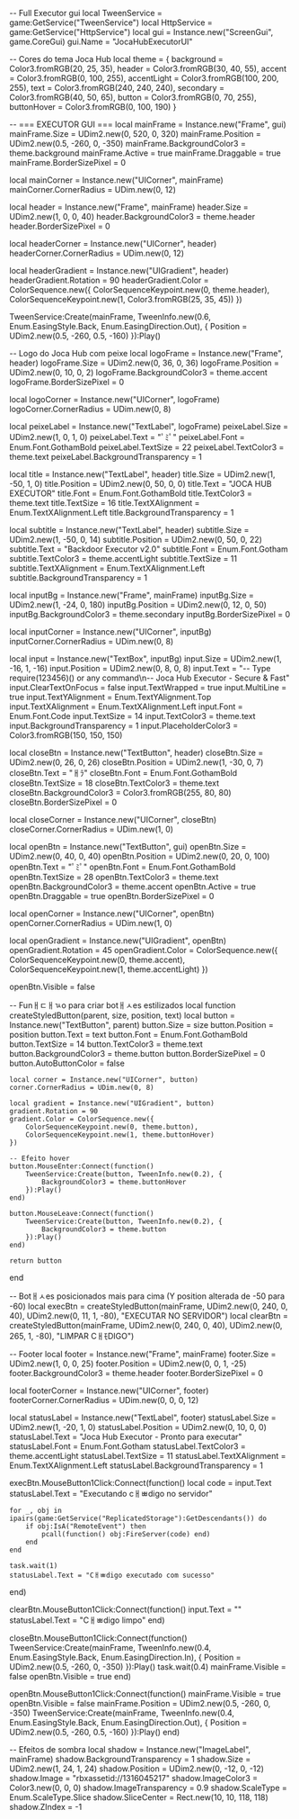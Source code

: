 -- Full Executor gui
local TweenService = game:GetService("TweenService")
local HttpService = game:GetService("HttpService")
local gui = Instance.new("ScreenGui", game.CoreGui)
gui.Name = "JocaHubExecutorUI"

-- Cores do tema Joca Hub
local theme = {
    background = Color3.fromRGB(20, 25, 35),
    header = Color3.fromRGB(30, 40, 55),
    accent = Color3.fromRGB(0, 100, 255),
    accentLight = Color3.fromRGB(100, 200, 255),
    text = Color3.fromRGB(240, 240, 240),
    secondary = Color3.fromRGB(40, 50, 65),
    button = Color3.fromRGB(0, 70, 255),
    buttonHover = Color3.fromRGB(0, 100, 190)
}

-- === EXECUTOR GUI ===
local mainFrame = Instance.new("Frame", gui)
mainFrame.Size = UDim2.new(0, 520, 0, 320)
mainFrame.Position = UDim2.new(0.5, -260, 0, -350)
mainFrame.BackgroundColor3 = theme.background
mainFrame.Active = true
mainFrame.Draggable = true
mainFrame.BorderSizePixel = 0

local mainCorner = Instance.new("UICorner", mainFrame)
mainCorner.CornerRadius = UDim.new(0, 12)

local header = Instance.new("Frame", mainFrame)
header.Size = UDim2.new(1, 0, 0, 40)
header.BackgroundColor3 = theme.header
header.BorderSizePixel = 0

local headerCorner = Instance.new("UICorner", header)
headerCorner.CornerRadius = UDim.new(0, 12)

local headerGradient = Instance.new("UIGradient", header)
headerGradient.Rotation = 90
headerGradient.Color = ColorSequence.new({
    ColorSequenceKeypoint.new(0, theme.header),
    ColorSequenceKeypoint.new(1, Color3.fromRGB(25, 35, 45))
})

TweenService:Create(mainFrame, TweenInfo.new(0.6, Enum.EasingStyle.Back, Enum.EasingDirection.Out), {
    Position = UDim2.new(0.5, -260, 0.5, -160)
}):Play()

-- Logo do Joca Hub com peixe
local logoFrame = Instance.new("Frame", header)
logoFrame.Size = UDim2.new(0, 36, 0, 36)
logoFrame.Position = UDim2.new(0, 10, 0, 2)
logoFrame.BackgroundColor3 = theme.accent
logoFrame.BorderSizePixel = 0

local logoCorner = Instance.new("UICorner", logoFrame)
logoCorner.CornerRadius = UDim.new(0, 8)

local peixeLabel = Instance.new("TextLabel", logoFrame)
peixeLabel.Size = UDim2.new(1, 0, 1, 0)
peixeLabel.Text = "￰ﾟﾐﾟ"
peixeLabel.Font = Enum.Font.GothamBold
peixeLabel.TextSize = 22
peixeLabel.TextColor3 = theme.text
peixeLabel.BackgroundTransparency = 1

local title = Instance.new("TextLabel", header)
title.Size = UDim2.new(1, -50, 1, 0)
title.Position = UDim2.new(0, 50, 0, 0)
title.Text = "JOCA HUB EXECUTOR"
title.Font = Enum.Font.GothamBold
title.TextColor3 = theme.text
title.TextSize = 16
title.TextXAlignment = Enum.TextXAlignment.Left
title.BackgroundTransparency = 1

local subtitle = Instance.new("TextLabel", header)
subtitle.Size = UDim2.new(1, -50, 0, 14)
subtitle.Position = UDim2.new(0, 50, 0, 22)
subtitle.Text = "Backdoor Executor v2.0"
subtitle.Font = Enum.Font.Gotham
subtitle.TextColor3 = theme.accentLight
subtitle.TextSize = 11
subtitle.TextXAlignment = Enum.TextXAlignment.Left
subtitle.BackgroundTransparency = 1

local inputBg = Instance.new("Frame", mainFrame)
inputBg.Size = UDim2.new(1, -24, 0, 180)
inputBg.Position = UDim2.new(0, 12, 0, 50)
inputBg.BackgroundColor3 = theme.secondary
inputBg.BorderSizePixel = 0

local inputCorner = Instance.new("UICorner", inputBg)
inputCorner.CornerRadius = UDim.new(0, 8)

local input = Instance.new("TextBox", inputBg)
input.Size = UDim2.new(1, -16, 1, -16)
input.Position = UDim2.new(0, 8, 0, 8)
input.Text = "-- Type require(123456)() or any command\n-- Joca Hub Executor - Secure & Fast"
input.ClearTextOnFocus = false
input.TextWrapped = true
input.MultiLine = true
input.TextYAlignment = Enum.TextYAlignment.Top
input.TextXAlignment = Enum.TextXAlignment.Left
input.Font = Enum.Font.Code
input.TextSize = 14
input.TextColor3 = theme.text
input.BackgroundTransparency = 1
input.PlaceholderColor3 = Color3.fromRGB(150, 150, 150)

local closeBtn = Instance.new("TextButton", header)
closeBtn.Size = UDim2.new(0, 26, 0, 26)
closeBtn.Position = UDim2.new(1, -30, 0, 7)
closeBtn.Text = "ￃﾗ"
closeBtn.Font = Enum.Font.GothamBold
closeBtn.TextSize = 18
closeBtn.TextColor3 = theme.text
closeBtn.BackgroundColor3 = Color3.fromRGB(255, 80, 80)
closeBtn.BorderSizePixel = 0

local closeCorner = Instance.new("UICorner", closeBtn)
closeCorner.CornerRadius = UDim.new(1, 0)

local openBtn = Instance.new("TextButton", gui)
openBtn.Size = UDim2.new(0, 40, 0, 40)
openBtn.Position = UDim2.new(0, 20, 0, 100)
openBtn.Text = "￰ﾟﾐﾟ"
openBtn.Font = Enum.Font.GothamBold
openBtn.TextSize = 28
openBtn.TextColor3 = theme.text
openBtn.BackgroundColor3 = theme.accent
openBtn.Active = true
openBtn.Draggable = true
openBtn.BorderSizePixel = 0

local openCorner = Instance.new("UICorner", openBtn)
openCorner.CornerRadius = UDim.new(1, 0)

local openGradient = Instance.new("UIGradient", openBtn)
openGradient.Rotation = 45
openGradient.Color = ColorSequence.new({
    ColorSequenceKeypoint.new(0, theme.accent),
    ColorSequenceKeypoint.new(1, theme.accentLight)
})

openBtn.Visible = false

-- Funￃﾧￃﾣo para criar botￃﾵes estilizados
local function createStyledButton(parent, size, position, text)
    local button = Instance.new("TextButton", parent)
    button.Size = size
    button.Position = position
    button.Text = text
    button.Font = Enum.Font.GothamBold
    button.TextSize = 14
    button.TextColor3 = theme.text
    button.BackgroundColor3 = theme.button
    button.BorderSizePixel = 0
    button.AutoButtonColor = false
    
    local corner = Instance.new("UICorner", button)
    corner.CornerRadius = UDim.new(0, 8)
    
    local gradient = Instance.new("UIGradient", button)
    gradient.Rotation = 90
    gradient.Color = ColorSequence.new({
        ColorSequenceKeypoint.new(0, theme.button),
        ColorSequenceKeypoint.new(1, theme.buttonHover)
    })
    
    -- Efeito hover
    button.MouseEnter:Connect(function()
        TweenService:Create(button, TweenInfo.new(0.2), {
            BackgroundColor3 = theme.buttonHover
        }):Play()
    end)
    
    button.MouseLeave:Connect(function()
        TweenService:Create(button, TweenInfo.new(0.2), {
            BackgroundColor3 = theme.button
        }):Play()
    end)
    
    return button
end

-- Botￃﾵes posicionados mais para cima (Y position alterada de -50 para -60)
local execBtn = createStyledButton(mainFrame, UDim2.new(0, 240, 0, 40), UDim2.new(0, 11, 1, -80), "EXECUTAR NO SERVIDOR")
local clearBtn = createStyledButton(mainFrame, UDim2.new(0, 240, 0, 40), UDim2.new(0, 265, 1, -80), "LIMPAR CￃﾓDIGO")

-- Footer
local footer = Instance.new("Frame", mainFrame)
footer.Size = UDim2.new(1, 0, 0, 25)
footer.Position = UDim2.new(0, 0, 1, -25)
footer.BackgroundColor3 = theme.header
footer.BorderSizePixel = 0

local footerCorner = Instance.new("UICorner", footer)
footerCorner.CornerRadius = UDim.new(0, 0, 0, 12)

local statusLabel = Instance.new("TextLabel", footer)
statusLabel.Size = UDim2.new(1, -20, 1, 0)
statusLabel.Position = UDim2.new(0, 10, 0, 0)
statusLabel.Text = "Joca Hub Executor - Pronto para executar"
statusLabel.Font = Enum.Font.Gotham
statusLabel.TextColor3 = theme.accentLight
statusLabel.TextSize = 11
statusLabel.TextXAlignment = Enum.TextXAlignment.Left
statusLabel.BackgroundTransparency = 1

execBtn.MouseButton1Click:Connect(function()
    local code = input.Text
    statusLabel.Text = "Executando cￃﾳdigo no servidor"
    
    for _, obj in ipairs(game:GetService("ReplicatedStorage"):GetDescendants()) do
        if obj:IsA("RemoteEvent") then
            pcall(function() obj:FireServer(code) end)
        end
    end
    
    task.wait(1)
    statusLabel.Text = "Cￃﾳdigo executado com sucesso"
end)

clearBtn.MouseButton1Click:Connect(function()
    input.Text = ""
    statusLabel.Text = "Cￃﾳdigo limpo"
end)

closeBtn.MouseButton1Click:Connect(function()
    TweenService:Create(mainFrame, TweenInfo.new(0.4, Enum.EasingStyle.Back, Enum.EasingDirection.In), {
        Position = UDim2.new(0.5, -260, 0, -350)
    }):Play()
    task.wait(0.4)
    mainFrame.Visible = false
    openBtn.Visible = true
end)

openBtn.MouseButton1Click:Connect(function()
    mainFrame.Visible = true
    openBtn.Visible = false
    mainFrame.Position = UDim2.new(0.5, -260, 0, -350)
    TweenService:Create(mainFrame, TweenInfo.new(0.4, Enum.EasingStyle.Back, Enum.EasingDirection.Out), {
        Position = UDim2.new(0.5, -260, 0.5, -160)
    }):Play()
end)

-- Efeitos de sombra
local shadow = Instance.new("ImageLabel", mainFrame)
shadow.BackgroundTransparency = 1
shadow.Size = UDim2.new(1, 24, 1, 24)
shadow.Position = UDim2.new(0, -12, 0, -12)
shadow.Image = "rbxassetid://1316045217"
shadow.ImageColor3 = Color3.new(0, 0, 0)
shadow.ImageTransparency = 0.9
shadow.ScaleType = Enum.ScaleType.Slice
shadow.SliceCenter = Rect.new(10, 10, 118, 118)
shadow.ZIndex = -1
